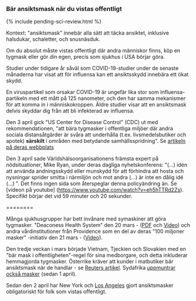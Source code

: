 ### Bär ansiktsmask när du vistas offentligt 

{% include pending-sci-review.html %}

Kontext: "ansiktsmask" innebär alla sätt att täcka ansiktet, inklusive halsdukar, schaletter, och snusnäsduk.

Om du absolut måste vistas offentligt där andra människor finns, köp en tygmask eller gör din egen, precis som sjukhus i USA börjar göra.

Studier under tidigare år såväl som COVID-19-studier under de senaste månaderna har visat att för influensa kan ett ansiktsskydd innebära ett ökat skydd. 

En viruspartikel som orsakar COVID-19 är ungefär lika stor som Influensa-partikeln med ett mått på 125 nanometer, och den har samma mekanismer för att komma in i människokroppen. Äldre studier visar att en ansiktsmask delvis skyddar dig från att bli infekterad av influensa. 

Den 3 april gick "US Center for Disease Control" (CDC) ut med rekommendationen, "att bära tygmasker i offentliga miljöer där andra sociala distansåtgärder är svåra att underhålla (t.ex. livsmedelsbutiker och apotek) **särskilt** i områden med betydande samhällsspridning". Se [artikeln på deras webbplats](https://www.cdc.gov/coronavirus/2019-ncov/prevent-getting-sick/cloth-face-cover.html) 

Den 3 april sade Världshälsoorganisationens främsta expert på nödsituationer, Mike Ryan, under deras dagliga nyhetskonferens: "(...) idén att använda andningsskydd eller munskydd för att förhindra att hosta och nysningar sprider smitta i närmiljön och mot andra (...) är inte en dålig idé (...) ". Det finns ingen sida som återspeglar denna policyändring än. Se [videon på youtube] (https://www.youtube.com/watch?v=eh5hTTRd2Zs). Specifikt börjar det vid 59 minuter och 20 sekunder.

======== 

Många sjukhusgrupper har bett invånare med symaskiner att göra tygmasker. "Deaconess Health System" den 20 mars - ([PDF](https://www.deaconess.com/How-to-make-a-Face-Mask/Documents-Mask/Mask-Information) och [Video](https://youtu.be/9tBg0Os5FWQ)) och andra vårdinstitutioner från Providence som en del av deras "100 miljoner masker" -initiativ den 21 mars - ([Video](https://vimeo.com/399324367/13cd93f150)). 

Den tredje veckan i mars började Vietnam, Tjeckien och Slovakien med en "bär mask i offentligheten"-regel för sina medborgare, och detta inkluderar hemmagjorda tygmasker. Österrike kräver att kunder i matbutiker bär ansiktsmask när de handlar - se [Reuters artikel](https://www.reuters.com/article/us-health-coronavirus-austria-masks/austrian-supermarkets-hand-out-face-masks-before-they-become-compulsory-idUSKBN21J5Y9). Sydafrika [uppmuntrar också masker](https://www.dailymaverick.co.za/article/2020-04-01-the-great-mask-debate-policy-shifts-towards-masks-in-sa-and-elsewhere/) (sedan 1 april). 

Sedan den 2 april har New York och [Los Angeles](https://twitter.com/ABC/status/1245670123823923200) gjort ansiktsmasker obligatoriskt för folk som vistas offentligt.
